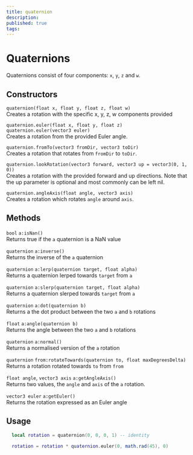 ```yaml
---
title: quaternion
description: 
published: true
tags: 
---
```


# Quaternions

Quaternions consist of four components: `x`, `y`, `z` and `w`.

## Constructors

`quaternion(float x, float y, float z, float w)`  
Creates a rotation with the specific x, y, z, w components provided

`quaternion.euler(float x, float y, float z)`  
`quaternion.euler(vector3 euler)`  
Creates a rotation from the provided Euler angle.

`quaternion.fromTo(vector3 fromDir, vector3 toDir)`  
Creates a rotation that rotates from `fromDir` to `toDir`.

`quaternion.lookRotation(vector3 forward, vector3 up = vector3(0, 1, 0))`  
Creates a rotation with the provided forward and up directions. Note that the up parameter is optional and most commonly can be left nil.

`quaternion.angleAxis(float angle, vector3 axis)`  
Creates a rotation which rotates `angle` around `axis`.

## Methods

`bool` `a:isNan()`  
Returns true if the `a` quaternion is a NaN value

`quaternion` `a:inverse()`  
Returns the inverse of the `a` quaternion

`quaternion` `a:lerp(quaternion target, float alpha)`  
Returns a quaternion lerped towards `target` from `a`

`quaternion` `a:slerp(quaternion target, float alpha)`  
Returns a quaternion slerped towards `target` from `a`

`quaternion` `a:dot(quaternion b)`  
Returns a the dot product between the two `a` and `b` rotations

`float` `a:angle(quaternion b)`  
Returns the angle between the two `a` and `b` rotations

`quaternion` `a:normal()`  
Returns a normalised version of the `a` rotation

`quaternion` `from:rotateTowards(quaternion to, float maxDegreesDelta)`  
Returns a rotation rotated towards `to` from `from`

`float angle`, `vector3 axis` `a:getAngleAxis()`  
Returns two values, the `angle` and `axis` of the `a` rotation.

`vector3 euler` `a:getEuler()`  
Returns the rotation expressed as an Euler angle

## Usage

```lua
  local rotation = quaternion(0, 0, 0, 1) -- identity
  
  rotation = rotation * quaternion.euler(0, math.rad(45), 0)
```


